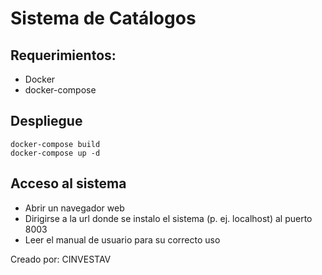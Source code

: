 # Sistema de Catálogos

## Requerimientos:
* Docker
* docker-compose

## Despliegue

```docker
docker-compose build
docker-compose up -d
```

## Acceso al sistema
* Abrir un navegador web
* Dirigirse a la url donde se instalo el sistema (p. ej. localhost) al puerto 8003
* Leer el manual de usuario para su correcto uso

Creado por:
CINVESTAV
